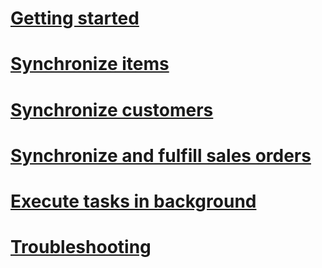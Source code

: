 # [Getting started](getting-started.md)
# [Synchronize items](synchronize-items.md)
# [Synchronize customers](synchronize-customers.md)
# [Synchronize and fulfill sales orders](synchronize-orders.md)
# [Execute tasks in background](background.md)
# [Troubleshooting](troubleshooting.md)
